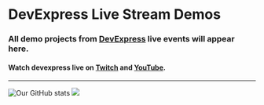 # DevExpress Live Stream Demos

### All demo projects from [DevExpress](https://devexpress.com) live events will appear here. 

#### Watch devexpress live on [Twitch](https://twitch.tv/devexpressofficial) and [YouTube](https://www.youtube.com/@DeveloperExpress/streams).

---

![Our GitHub stats](https://github-readme-stats.vercel.app/api?username=devexpress-live&show_icons=true&theme=transparent&line_height=24&card_width=410)
![](https://github-readme-stats.vercel.app/api/top-langs/?username=devexpress-live&show_icons=true&theme=transparent&layout=compact&langs_count=8&card_width=360)
